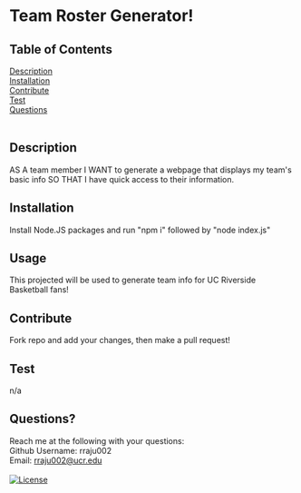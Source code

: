 # Team Roster Generator!

  ## Table of Contents
  [Description](#description) <br />
  [Installation](#installation) <br />
  [Contribute](#contribute) <br />
  [Test](#test) <br />
  [Questions](#questions) <br />
  <br />
  
  ## Description
  AS A team member I WANT to generate a webpage that displays my team's basic info SO THAT I have quick access to their information. <br />
  
  ## Installation
  Install Node.JS packages and run "npm i" followed by "node index.js" <br/>
  
  ## Usage
  This projected will be used to generate team info for UC Riverside Basketball fans!
  <br/>
  
  ## Contribute
  Fork repo and add your changes, then make a pull request! <br/>
  
  ## Test
  n/a <br/>
  
  ## Questions? 
  Reach me at the following with your questions: <br/>
  Github Username: rraju002 <br/>
  Email:  rraju002@ucr.edu <br/>
  <br/>
  [![License](https://img.shields.io/badge/License-MIT-yellow.svg)](https://opensource.org/licenses/MIT)